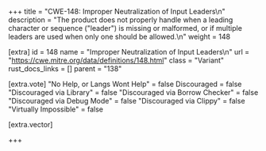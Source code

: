 +++
title = "CWE-148: Improper Neutralization of Input Leaders\n"
description = "The product does not properly handle when a leading character or sequence (\"leader\") is missing or malformed, or if multiple leaders are used when only one should be allowed.\n"
weight = 148

[extra]
id = 148
name = "Improper Neutralization of Input Leaders\n"
url = "https://cwe.mitre.org/data/definitions/148.html"
class = "Variant"
rust_docs_links = []
parent = "138"

[extra.vote]
"No Help, or Langs Wont Help" = false
Discouraged = false
"Discouraged via Library" = false
"Discouraged via Borrow Checker" = false
"Discouraged via Debug Mode" = false
"Discouraged via Clippy" = false
"Virtually Impossible" = false

[extra.vector]

+++